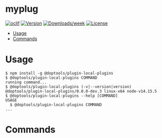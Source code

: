 myplug
======



[![oclif](https://img.shields.io/badge/cli-oclif-brightgreen.svg)](https://oclif.io)
[![Version](https://img.shields.io/npm/v/myplug.svg)](https://npmjs.org/package/myplug)
[![Downloads/week](https://img.shields.io/npm/dw/myplug.svg)](https://npmjs.org/package/myplug)
[![License](https://img.shields.io/npm/l/myplug.svg)](https://github.com/myrddraall/myplug/blob/master/package.json)

<!-- toc -->
* [Usage](#usage)
* [Commands](#commands)
<!-- tocstop -->
# Usage
<!-- usage -->
```sh-session
$ npm install -g @doptools/plugin-local-plugins
$ @doptools/plugin-local-plugins COMMAND
running command...
$ @doptools/plugin-local-plugins (-v|--version|version)
@doptools/plugin-local-plugins/0.0.0-dev.3 linux-x64 node-v14.15.5
$ @doptools/plugin-local-plugins --help [COMMAND]
USAGE
  $ @doptools/plugin-local-plugins COMMAND
...
```
<!-- usagestop -->
# Commands
<!-- commands -->

<!-- commandsstop -->
